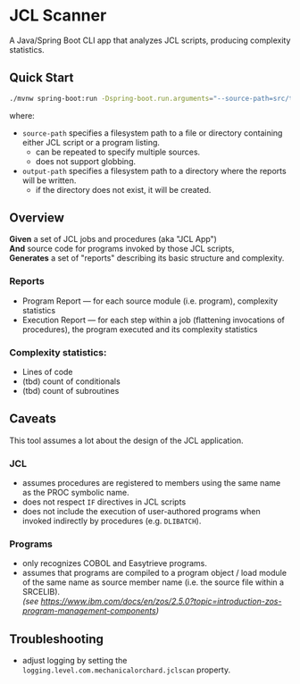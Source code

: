 # JCL Scanner

A Java/Spring Boot CLI app that analyzes JCL scripts, producing complexity statistics.

## Quick Start

```bash
./mvnw spring-boot:run -Dspring-boot.run.arguments="--source-path=src/test/resources/examples/simple/ --output-path=temp/output/directory"
```
where:
- `source-path` specifies a filesystem path to a file or directory containing either JCL script or a program listing.
  - can be repeated to specify multiple sources.
  - does not support globbing.
- `output-path` specifies a filesystem path to a directory where the reports will be written.
  - if the directory does not exist, it will be created.

## Overview

**Given** a set of JCL jobs and procedures (aka "JCL App") \
**And** source code for programs invoked by those JCL scripts, \
**Generates** a set of "reports" describing its basic structure and complexity.

### Reports
- Program Report — for each source module (i.e. program), complexity statistics
- Execution Report — for each step within a job (flattening invocations of procedures), the program executed and its complexity statistics

### Complexity statistics:
- Lines of code
- (tbd) count of conditionals
- (tbd) count of subroutines

## Caveats

This tool assumes a lot about the design of the JCL application.

### JCL
- assumes procedures are registered to members using the same name as the PROC symbolic name.
- does not respect `IF` directives in JCL scripts
- does not include the execution of user-authored programs when invoked indirectly by procedures (e.g. `DLIBATCH`).

### Programs
- only recognizes COBOL and Easytrieve programs.
- assumes that programs are compiled to a program object / load module of the same name as source member name
  (i.e. the source file within a SRCELIB). \
  _(see https://www.ibm.com/docs/en/zos/2.5.0?topic=introduction-zos-program-management-components)_

## Troubleshooting

- adjust logging by setting the `logging.level.com.mechanicalorchard.jclscan` property.